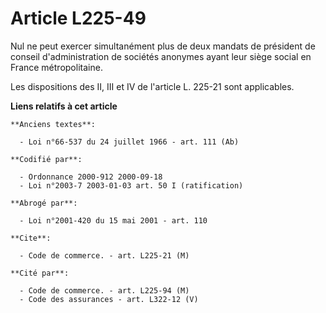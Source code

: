 # Article L225-49

Nul ne peut exercer simultanément plus de deux mandats de président de conseil d'administration de sociétés anonymes ayant
leur siège social en France métropolitaine.

Les dispositions des II, III et IV de l'article L. 225-21 sont applicables.

**Liens relatifs à cet article**

	**Anciens textes**:

	  - Loi n°66-537 du 24 juillet 1966 - art. 111 (Ab)

	**Codifié par**:

	  - Ordonnance 2000-912 2000-09-18
	  - Loi n°2003-7 2003-01-03 art. 50 I (ratification)

	**Abrogé par**:

	  - Loi n°2001-420 du 15 mai 2001 - art. 110

	**Cite**:

	  - Code de commerce. - art. L225-21 (M)

	**Cité par**:

	  - Code de commerce. - art. L225-94 (M)
	  - Code des assurances - art. L322-12 (V)
